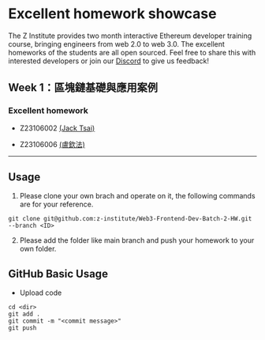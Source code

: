 # Excellent homework showcase
The Z Institute provides two month interactive Ethereum developer training course, bringing engineers from web 2.0 to web 3.0. The excellent homeworks of the students are all open sourced. Feel free to share this with interested developers or join our [Discord](https://discord.gg/MTTgzdnXpS) to give us feedback! 

## Week 1：區塊鏈基礎與應用案例

### Excellent homework
- Z23106002 [(Jack Tsai)](https://github.com/z-institute/Web3-Frontend-Dev-Batch-2-HW/tree/Z23106002/w1/Individual/coding)

- Z23106006 [(盧欽法)](https://github.com/z-institute/Web3-Frontend-Dev-Batch-2-HW/tree/Z23106006/w1/Individual/coding/my-first-dapp)

---

## Usage
1. Please clone your own brach and operate on it, the following commands are for your reference.
```
git clone git@github.com:z-institute/Web3-Frontend-Dev-Batch-2-HW.git --branch <ID>
```
2. Please add the folder like main branch and push your homework to your own folder.
## GitHub Basic Usage
* Upload code
```
cd <dir>
git add .
git commit -m "<commit message>"
git push
```